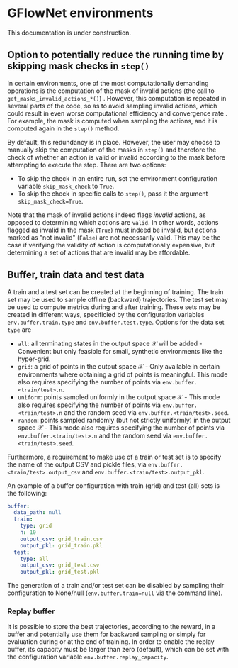 # GFlowNet environments

This documentation is under construction.

## Option to potentially reduce the running time by skipping mask checks in `step()`

In certain environments, one of the most computationally demanding operations is the computation of the mask of invalid actions (the call to `get_masks_invalid_actions_*()`) . However, this computation is repeated in several parts of the code, so as to avoid sampling invalid actions, which could result in even worse computational efficiency and convergence rate . For example, the mask is computed when sampling the actions, and it is computed again in the `step()` method.

By default, this redundancy is in place. However, the user may choose to manually skip the computation of the masks in `step()` and therefore the check of whether an action is valid or invalid according to the mask before attempting to execute the step. There are two options:
- To skip the check in an entire run, set the environment configuration variable `skip_mask_check` to `True`.
- To skip the check in specific calls to `step()`, pass it the argument `skip_mask_check=True`.

Note that the mask of invalid actions indeed flags _invalid_ actions, as opposed to determining which actions are `valid`. In other words, actions flagged as invalid in the mask (`True`) must indeed be invalid, but actions marked as "not invalid" (`False`) are not necessarily valid. This may be the case if verifying the validity of action is computationally expensive, but determining a set of actions that are invalid may be affordable.

## Buffer, train data and test data

A train and a test set can be created at the beginning of training. The train set may be used to sample offline (backward) trajectories. The test set may be used to compute metrics during and after training. These sets may be created in different ways, specificied by the configuration variables `env.buffer.train.type` and `env.buffer.test.type`. Options for the data set `type` are

- `all`: all terminating states in the output space $\mathcal{X}$ will be added - Convenient but only feasible for small, synthetic environments like the hyper-grid.
- `grid`: a grid of points in the output space $\mathcal{X}$ - Only available in certain environments where obtaining a grid of points is meaningful. This mode also requires specifying the number of points via `env.buffer.<train/test>.n`.
- `uniform`: points sampled uniformly in the output space $\mathcal{X}$ - This mode also requires specifying the number of points via `env.buffer.<train/test>.n` and the random seed via `env.buffer.<train/test>.seed`.
- `random`: points sampled randomly (but not strictly uniformly) in the output space $\mathcal{X}$ - This mode also requires specifying the number of points via `env.buffer.<train/test>.n` and the random seed via `env.buffer.<train/test>.seed`.

Furthermore, a requirement to make use of a train or test set is to specify the name of the output CSV and pickle files, via `env.buffer.<train/test>.output_csv` and `env.buffer.<train/test>.output_pkl`.

An example of a buffer configuration with train (grid) and test (all) sets is the following:

```yaml
buffer:
  data_path: null
  train:
    type: grid
    n: 10
    output_csv: grid_train.csv
    output_pkl: grid_train.pkl
  test:
    type: all
    output_csv: grid_test.csv
    output_pkl: grid_test.pkl
```

The generation of a train and/or test set can be disabled by sampling their configuration to None/null (`env.buffer.train=null` via the command line).

### Replay buffer

It is possible to store the best trajectories, according to the reward, in a buffer and potentially use them for backward sampling or simply for evaluation during or at the end of training. In order to enable the replay buffer, its capacity must be larger than zero (default), which can be set with the configuration variable `env.buffer.replay_capacity`.
